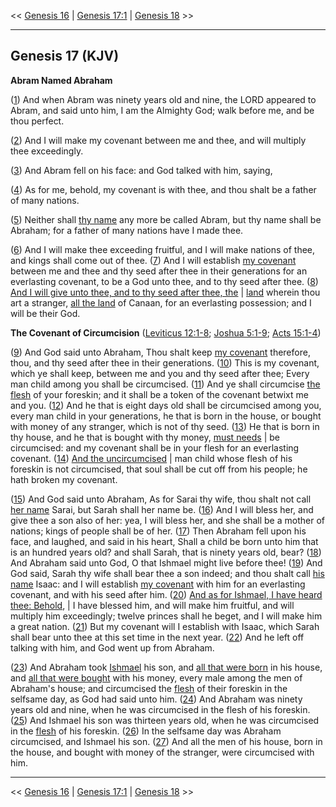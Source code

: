 << [Genesis 16](/genesis/16) | [Genesis 17:1](http://biblehub.com/interlinear/genesis/17-1.htm) | [Genesis 18](/genesis/18) >>

---

## Genesis 17 (KJV)

**Abram Named Abraham**

([1](http://biblehub.com/interlinear/genesis/17-1.htm)) And when Abram was ninety years old and nine, the LORD appeared to Abram, and said unto him, I am the Almighty God; walk before me, and be thou perfect.

([2](http://biblehub.com/interlinear/genesis/17-2.htm)) And I will make my covenant between me and thee, and will multiply thee exceedingly.

([3](http://biblehub.com/interlinear/genesis/17-3.htm)) And Abram fell on his face: and God talked with him, saying,

([4](http://biblehub.com/interlinear/genesis/17-4.htm)) As for me, behold, my covenant is with thee, and thou shalt be a father of many nations.

([5](http://biblehub.com/interlinear/genesis/17-5.htm)) Neither shall [thy name](/keys/ATh-ShMK) any more be called Abram, but thy name shall be Abraham; for a father of many nations have I made thee.

([6](http://biblehub.com/interlinear/genesis/17-6.htm)) And I will make thee exceeding fruitful, and I will make nations of thee, and kings shall come out of thee. ([7](http://biblehub.com/interlinear/genesis/17-7.htm)) And I will establish [my covenant](/keys/ATh-BRIThI) between me and thee and thy seed after thee in their generations for an everlasting covenant, to be a God unto thee, and to thy seed after thee. ([8](http://biblehub.com/interlinear/genesis/17-8.htm)) [And I will give unto thee, and to thy seed after thee, the](/keys/VNThThI.LK.VLZROK.AChRIK.ATh|) | [land](/keys/ARTz) wherein thou art a stranger, [all the land](/keys/KL-ARTz) of Canaan, for an everlasting possession; and I will be their God.

**The Covenant of Circumcision** ([Leviticus 12:1-8](https://www.biblegateway.com/passage/?search=Leviticus+12%3A1-8&version=KJV); [Joshua 5:1-9](https://www.biblegateway.com/passage/?search=Joshua+5%3A1-9&version=KJV); [Acts 15:1-4](https://www.biblegateway.com/passage/?search=Acts+15%3A1-4&version=KJV))


([9](http://biblehub.com/interlinear/genesis/17-9.htm)) And God said unto Abraham, Thou shalt keep [my covenant](/keys/ATh-BRIThI) therefore, thou, and thy seed after thee in their generations. ([10](http://biblehub.com/interlinear/genesis/17-10.htm)) This is my covenant, which ye shall keep, between me and you and thy seed after thee; Every man child among you shall be circumcised. ([11](http://biblehub.com/interlinear/genesis/17-11.htm)) And ye shall circumcise [the flesh](/keys/BShR) of your foreskin; and it shall be a token of the covenant betwixt me and you. ([12](http://biblehub.com/interlinear/genesis/17-12.htm)) And he that is eight days old shall be circumcised among you, every man child in your generations, he that is born in the house, or bought with money of any stranger, which is not of thy seed. ([13](http://biblehub.com/interlinear/genesis/17-13.htm)) He that is born in thy house, and he that is bought with thy money, [must needs](/keys/HMVL|) | be circumcised: and my covenant shall be in your flesh for an everlasting covenant. ([14](http://biblehub.com/interlinear/genesis/17-14.htm)) [And the uncircumcised](/keys/VORL|) | man child whose flesh of his foreskin is not circumcised, that soul shall be cut off from his people; he hath broken my covenant.

([15](http://biblehub.com/interlinear/genesis/17-15.htm)) And God said unto Abraham, As for Sarai thy wife, thou shalt not call [her name](/keys/ATh-ShMH) Sarai, but Sarah shall her name be. ([16](http://biblehub.com/interlinear/genesis/17-16.htm)) And I will bless her, and give thee a son also of her: yea, I will bless her, and she shall be a mother of nations; kings of people shall be of her. ([17](http://biblehub.com/interlinear/genesis/17-17.htm)) Then Abraham fell upon his face, and laughed, and said in his heart, Shall a child be born unto him that is an hundred years old? and shall Sarah, that is ninety years old, bear? ([18](http://biblehub.com/interlinear/genesis/17-18.htm)) And Abraham said unto God, O that Ishmael might live before thee! ([19](http://biblehub.com/interlinear/genesis/17-19.htm)) And God said, Sarah thy wife shall bear thee a son indeed; and thou shalt call [his name](/keys/ATh-ShMV) Isaac: and I will establish [my covenant](/keys/ATh-BRIThI) with him for an everlasting covenant, and with his seed after him. ([20](http://biblehub.com/interlinear/genesis/17-20.htm)) [And as for Ishmael, I have heard thee: Behold](/keys/VLIShMOAL.ShMOThIK.HNH), | I have blessed him, and will make him fruitful, and will multiply him exceedingly; twelve princes shall he beget, and I will make him a great nation. ([21](http://biblehub.com/interlinear/genesis/17-21.htm)) But my covenant will I establish with Isaac, which Sarah shall bear unto thee at this set time in the next year. ([22](http://biblehub.com/interlinear/genesis/17-22.htm)) And he left off talking with him, and God went up from Abraham.

([23](http://biblehub.com/interlinear/genesis/17-23.htm)) And Abraham took [Ishmael](/keys/ATh-IShMOAL) his son, and [all that were born](/keys/KL-ILIDI) in his house, and [all that were bought](/keys/KL-MQNTh) with his money, every male among the men of Abraham's house; and circumcised the [flesh](/keys/ATh-BShR) of their foreskin in the selfsame day, as God had said unto him. ([24](http://biblehub.com/interlinear/genesis/17-24.htm)) And Abraham was ninety years old and nine, when he was circumcised in the flesh of his foreskin. ([25](http://biblehub.com/interlinear/genesis/17-25.htm)) And Ishmael his son was thirteen years old, when he was circumcised in the [flesh](/keys/BShR) of his foreskin. ([26](http://biblehub.com/interlinear/genesis/17-26.htm)) In the selfsame day was Abraham circumcised, and Ishmael his son. ([27](http://biblehub.com/interlinear/genesis/17-27.htm)) And all the men of his house, born in the house, and bought with money of the stranger, were circumcised with him.

---

<< [Genesis 16](/genesis/16) | [Genesis 17:1](http://biblehub.com/interlinear/genesis/17-1.htm) | [Genesis 18](/genesis/18) >>
